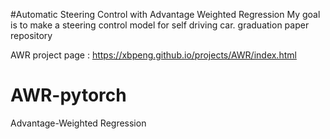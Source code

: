 #Automatic Steering Control with Advantage Weighted Regression
My goal is to make a steering control model for self driving car.
graduation paper repository

AWR project page : https://xbpeng.github.io/projects/AWR/index.html

# AWR-pytorch
Advantage-Weighted Regression
